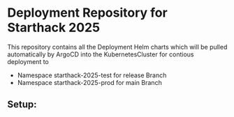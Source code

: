 # Deployment Repository for Starthack 2025

This repository contains all the Deployment Helm charts which will be pulled automatically by ArgoCD into the KubernetesCluster for contious deployment to
- Namespace starthack-2025-test for release Branch
- Namespace starthack-2025-prod for main Branch

## Setup:

